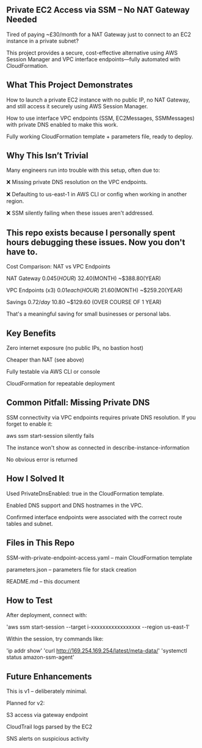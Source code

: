 ## Private EC2 Access via SSM – No NAT Gateway Needed
Tired of paying ~£30/month for a NAT Gateway just to connect to an EC2 instance in a private subnet?

This project provides a secure, cost-effective alternative using AWS Session Manager and VPC interface endpoints—fully automated with CloudFormation.

## What This Project Demonstrates
How to launch a private EC2 instance with no public IP, no NAT Gateway, and still access it securely using AWS Session Manager.

How to use interface VPC endpoints (SSM, EC2Messages, SSMMessages) with private DNS enabled to make this work.

Fully working CloudFormation template + parameters file, ready to deploy.

## Why This Isn’t Trivial
Many engineers run into trouble with this setup, often due to:

❌ Missing private DNS resolution on the VPC endpoints.

❌ Defaulting to us-east-1 in AWS CLI or config when working in another region.

❌ SSM silently failing when these issues aren't addressed.

## This repo exists because I personally spent hours debugging these issues. Now you don't have to.

Cost Comparison: NAT vs VPC Endpoints

NAT Gateway	$0.045(HOUR)	~$32.40(MONTH)	~$388.80(YEAR)

VPC Endpoints (x3)	$0.01 each(HOUR)	~$21.60(MONTH)	~$259.20(YEAR)

Savings	$0.72/day	~$10.80	~$129.60 (OVER COURSE OF 1 YEAR)

That's a meaningful saving for small businesses or personal labs.

## Key Benefits
Zero internet exposure (no public IPs, no bastion host)

Cheaper than NAT (see above)

Fully testable via AWS CLI or console

CloudFormation for repeatable deployment

## Common Pitfall: Missing Private DNS
SSM connectivity via VPC endpoints requires private DNS resolution. If you forget to enable it:

aws ssm start-session silently fails

The instance won't show as connected in describe-instance-information

No obvious error is returned

## How I Solved It
Used PrivateDnsEnabled: true in the CloudFormation template.

Enabled DNS support and DNS hostnames in the VPC.

Confirmed interface endpoints were associated with the correct route tables and subnet.

## Files in This Repo
SSM-with-private-endpoint-access.yaml – main CloudFormation template

parameters.json – parameters file for stack creation

README.md – this document

## How to Test
After deployment, connect with:


'aws ssm start-session --target i-xxxxxxxxxxxxxxxxx --region us-east-1'

Within the session, try commands like:

'ip addr show'
'curl http://169.254.169.254/latest/meta-data/'
'systemctl status amazon-ssm-agent'

## Future Enhancements
This is v1 – deliberately minimal.

Planned for v2:

S3 access via gateway endpoint

CloudTrail logs parsed by the EC2

SNS alerts on suspicious activity

